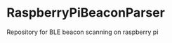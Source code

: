 RaspberryPiBeaconParser
=======================

Repository for BLE beacon scanning on raspberry pi
